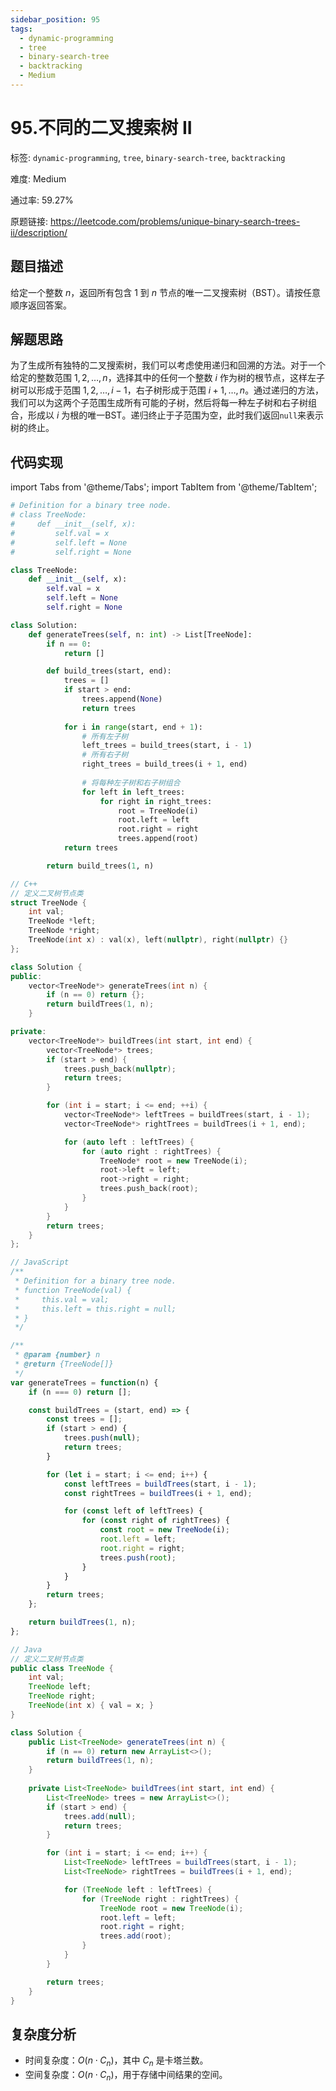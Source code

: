 ```yaml
---
sidebar_position: 95
tags:
  - dynamic-programming
  - tree
  - binary-search-tree
  - backtracking
  - Medium
---
```


# 95.不同的二叉搜索树 II

标签: `dynamic-programming`, `tree`, `binary-search-tree`, `backtracking`

难度: Medium

通过率: 59.27%

原题链接: https://leetcode.com/problems/unique-binary-search-trees-ii/description/

## 题目描述
给定一个整数 $n$，返回所有包含 $1$ 到 $n$ 节点的唯一二叉搜索树（BST）。请按任意顺序返回答案。

## 解题思路
为了生成所有独特的二叉搜索树，我们可以考虑使用递归和回溯的方法。对于一个给定的整数范围 $1, 2, \ldots, n$，选择其中的任何一个整数 $i$ 作为树的根节点，这样左子树可以形成于范围 $1, 2, \ldots, i-1$，右子树形成于范围 $i+1, \ldots, n$。通过递归的方法，我们可以为这两个子范围生成所有可能的子树，然后将每一种左子树和右子树组合，形成以 $i$ 为根的唯一BST。递归终止于子范围为空，此时我们返回`null`来表示树的终止。

## 代码实现
import Tabs from '@theme/Tabs';
import TabItem from '@theme/TabItem';

<Tabs>
<TabItem value="python" label="Python">

```python
# Definition for a binary tree node.
# class TreeNode:
#     def __init__(self, x):
#         self.val = x
#         self.left = None
#         self.right = None

class TreeNode:
    def __init__(self, x):
        self.val = x
        self.left = None
        self.right = None

class Solution:
    def generateTrees(self, n: int) -> List[TreeNode]:
        if n == 0:
            return []

        def build_trees(start, end):
            trees = []
            if start > end:
                trees.append(None)
                return trees
            
            for i in range(start, end + 1):
                # 所有左子树
                left_trees = build_trees(start, i - 1)
                # 所有右子树
                right_trees = build_trees(i + 1, end)
                
                # 将每种左子树和右子树组合
                for left in left_trees:
                    for right in right_trees:
                        root = TreeNode(i)
                        root.left = left
                        root.right = right
                        trees.append(root)
            return trees

        return build_trees(1, n)
```

</TabItem>
<TabItem value="cpp" label="C++">

```cpp
// C++
// 定义二叉树节点类
struct TreeNode {
    int val;
    TreeNode *left;
    TreeNode *right;
    TreeNode(int x) : val(x), left(nullptr), right(nullptr) {}
};

class Solution {
public:
    vector<TreeNode*> generateTrees(int n) {
        if (n == 0) return {};
        return buildTrees(1, n);
    }

private:
    vector<TreeNode*> buildTrees(int start, int end) {
        vector<TreeNode*> trees;
        if (start > end) {
            trees.push_back(nullptr);
            return trees;
        }

        for (int i = start; i <= end; ++i) {
            vector<TreeNode*> leftTrees = buildTrees(start, i - 1);
            vector<TreeNode*> rightTrees = buildTrees(i + 1, end);

            for (auto left : leftTrees) {
                for (auto right : rightTrees) {
                    TreeNode* root = new TreeNode(i);
                    root->left = left;
                    root->right = right;
                    trees.push_back(root);
                }
            }
        }
        return trees;
    }
};
```

</TabItem>
<TabItem value="javascript" label="JavaScript">

```javascript
// JavaScript
/**
 * Definition for a binary tree node.
 * function TreeNode(val) {
 *     this.val = val;
 *     this.left = this.right = null;
 * }
 */

/**
 * @param {number} n
 * @return {TreeNode[]}
 */
var generateTrees = function(n) {
    if (n === 0) return [];

    const buildTrees = (start, end) => {
        const trees = [];
        if (start > end) {
            trees.push(null);
            return trees;
        }

        for (let i = start; i <= end; i++) {
            const leftTrees = buildTrees(start, i - 1);
            const rightTrees = buildTrees(i + 1, end);

            for (const left of leftTrees) {
                for (const right of rightTrees) {
                    const root = new TreeNode(i);
                    root.left = left;
                    root.right = right;
                    trees.push(root);
                }
            }
        }
        return trees;
    };

    return buildTrees(1, n);
};
```

</TabItem>
<TabItem value="java" label="Java">

```java
// Java
// 定义二叉树节点类
public class TreeNode {
    int val;
    TreeNode left;
    TreeNode right;
    TreeNode(int x) { val = x; }
}

class Solution {
    public List<TreeNode> generateTrees(int n) {
        if (n == 0) return new ArrayList<>();
        return buildTrees(1, n);
    }
    
    private List<TreeNode> buildTrees(int start, int end) {
        List<TreeNode> trees = new ArrayList<>();
        if (start > end) {
            trees.add(null);
            return trees;
        }

        for (int i = start; i <= end; i++) {
            List<TreeNode> leftTrees = buildTrees(start, i - 1);
            List<TreeNode> rightTrees = buildTrees(i + 1, end);

            for (TreeNode left : leftTrees) {
                for (TreeNode right : rightTrees) {
                    TreeNode root = new TreeNode(i);
                    root.left = left;
                    root.right = right;
                    trees.add(root);
                }
            }
        }

        return trees;
    }
}
```

</TabItem>
</Tabs>

## 复杂度分析
- 时间复杂度：$O(n \cdot C_n)$，其中 $C_n$ 是卡塔兰数。
- 空间复杂度：$O(n \cdot C_n)$，用于存储中间结果的空间。
